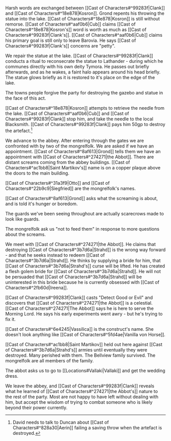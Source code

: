 Harsh words are exchanged between [[Cast of Characters#^99283f|Clank]] and [[Cast of Characters#^18e878|Kosron]]. Grond repents his throwing the statue into the lake. [[Cast of Characters#^18e878|Kosron]] is still without remorse. [[Cast of Characters#^aaf0b6|Cub]] claims [[Cast of Characters#^18e878|Kosron's]] word is worth as much as [[Cast of Characters#^99283f|Clank's]]. [[Cast of Characters#^aaf0b6|Cub]] claims his primary goal is still only to leave Barovia. He says [[Cast of Characters#^99283f|Clank's]] concerns are "petty". 

We repair the statue at the lake.
[[Cast of Characters#^99283f|Clank]] conducts a ritual to reconsecrate the statue to Lathander - during which he communes directly with his own deity Tymora. He passes out briefly afterwards, and as he wakes, a faint halo appears around his head briefly. The statue glows briefly as it is restored to it's place on the edge of the lake.

The towns people forgive the party for destroying the gazebo and statue in the face of this act.

[[Cast of Characters#^18e878|Kosron]] attempts to retrieve the needle from the lake. [[Cast of Characters#^aaf0b6|Cub]] and [[Cast of Characters#^99283f|Clank]] stop him, and take the needle to the local Blacksmith. [[Cast of Characters#^99283f|Clank]] pays him 50gp to destroy the artefact.[^1]



We advance to the abbey. After entering through the gates we are confronted with by two of the mongrelfolk. We are asked if we have an appointment. [[Cast of Characters#^8af613|Grond]] tells them we have an appointment with [[Cast of Characters#^274271|the Abbot]]. There are distant screams coming from the abbey buildings. [[Cast of Characters#^ac1bb8|Saint Martikov's]] name is on a copper plaque above the doors to the main building.

[[Cast of Characters#^31a3f9|Otto]] and [[Cast of Characters#^22b9c9|Siegfried]] are the mongrelfolk's names.

[[Cast of Characters#^8af613|Grond]] asks what the screaming is about, and is told it's hunger or boredom.

The guards we've been seeing throughout are actually scarecrows made to look like guards.

The mongrelfolk ask us "not to feed them" in response to more questions about the screams.

We meet with [[Cast of Characters#^274271|the Abbot]]. He claims that destroying [[Cast of Characters#^3b7d6a|Strahd]] is the wrong way forward - and that he seeks instead to redeem [[Cast of Characters#^3b7d6a|Strahd]]. He thinks by supplying a bride for him, that [[Cast of Characters#^3b7d6a|Strahd's]] curse will be lifted. He has created a flesh golem bride for [[Cast of Characters#^3b7d6a|Strahd]]. He will not be persuaded that [[Cast of Characters#^3b7d6a|Strahd]] will be uninterested in this bride because he is currently obsessed with [[Cast of Characters#^2fb60d|Ireena]].

[[Cast of Characters#^99283f|Clank]] casts "Detect Good or Evil" and discovers that [[Cast of Characters#^274271|the Abbot]] is a celestial. [[Cast of Characters#^274271|The Abbot]] says he is here to serve the Morning Lord.  He says his early experiments went awry - but he's trying to fix it. 

[[Cast of Characters#^6e4245|Vassilica]] is the construct's name. She doesn't look anything like [[Cast of Characters#^5fd4ae|Vanilla von Horse]].

[[Cast of Characters#^ac1bb8|Saint Martikov]] held out here against [[Cast of Characters#^3b7d6a|Strahd's]] armies until eventually they were destroyed. Many perished with them. The Bellview family survived. The mongrelfolk are all members of the family.

The abbot asks us to go to [[Locations#Vallaki|Vallaki]] and get the wedding dress.

We leave the abbey, and [[Cast of Characters#^99283f|Clank]] reveals what he learned of [[Cast of Characters#^274271|the Abbot's]] nature to the rest of the party. Most are not happy to have left without dealing with him, but accept the wisdom of trying to combat someone who is likely beyond their power currently.

[^1]: David needs to talk to Duncan about [[Cast of Characters#^828a30|Aerin]] failing a saving throw when the artefact is destroyed.
